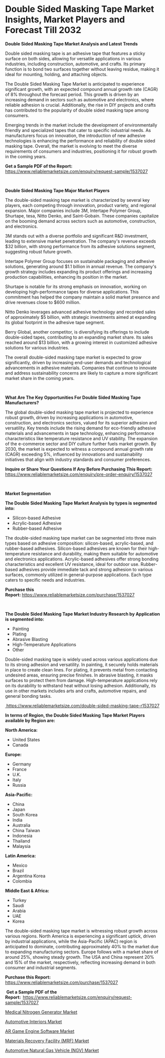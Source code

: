 <p><h1>Double Sided Masking Tape Market Insights, Market Players and Forecast Till 2032</h1></p><p><strong>Double Sided Masking Tape Market Analysis and Latest Trends</strong></p>
<p><p>Double sided masking tape is an adhesive tape that features a sticky surface on both sides, allowing for versatile applications in various industries, including construction, automotive, and crafts. Its primary function is to bond two surfaces together without leaving residue, making it ideal for mounting, holding, and attaching objects. </p><p>The Double Sided Masking Tape Market is anticipated to experience significant growth, with an expected compound annual growth rate (CAGR) of 8% throughout the forecast period. This growth is driven by an increasing demand in sectors such as automotive and electronics, where reliable adhesion is crucial. Additionally, the rise in DIY projects and crafts has contributed to the popularity of double sided masking tape among consumers.</p><p>Emerging trends in the market include the development of environmentally friendly and specialized tapes that cater to specific industrial needs. As manufacturers focus on innovation, the introduction of new adhesive technologies is enhancing the performance and reliability of double sided masking tape. Overall, the market is evolving to meet the diverse requirements of consumers and industries, positioning it for robust growth in the coming years.</p></p>
<p><strong>Get a Sample PDF of the Report:&nbsp;</strong> <a href="https://www.reliablemarketsize.com/enquiry/request-sample/1537027?utm_campaign=2268&utm_medium=2&utm_source=Github&utm_content=ia&utm_term=30012025&utm_id=double-sided-masking-tape">https://www.reliablemarketsize.com/enquiry/request-sample/1537027</a></p>
<p>&nbsp;</p>
<p><strong>Double Sided Masking Tape Major Market Players</strong></p>
<p><p>The double-sided masking tape market is characterized by several key players, each competing through innovation, product variety, and regional expansion. Major companies include 3M, Intertape Polymer Group, Shurtape, tesa, Nitto Denko, and Saint-Gobain. These companies capitalize on the booming demand across sectors such as automotive, construction, and electronics.</p><p>3M stands out with a diverse portfolio and significant R&D investment, leading to extensive market penetration. The company's revenue exceeds $32 billion, with strong performance from its adhesive solutions segment, suggesting robust future growth.</p><p>Intertape Polymer Group focuses on sustainable packaging and adhesive solutions, generating around $1.1 billion in annual revenue. The company's growth strategy includes expanding its product offerings and increasing production capabilities, enhancing its position in the market.</p><p>Shurtape is notable for its strong emphasis on innovation, working on developing high-performance tapes for diverse applications. This commitment has helped the company maintain a solid market presence and drive revenues close to $600 million.</p><p>Nitto Denko leverages advanced adhesive technology and recorded sales of approximately $5 billion, with strategic investments aimed at expanding its global footprint in the adhesive tape segment.</p><p>Berry Global, another competitor, is diversifying its offerings to include double-sided tapes, contributing to an expanding market share. Its sales reached around $13 billion, with a growing interest in customized adhesive solutions for various industries.</p><p>The overall double-sided masking tape market is expected to grow significantly, driven by increasing end-user demands and technological advancements in adhesive materials. Companies that continue to innovate and address sustainability concerns are likely to capture a more significant market share in the coming years.</p></p>
<p>&nbsp;</p>
<p><strong>What Are The Key Opportunities For Double Sided Masking Tape Manufacturers?</strong></p>
<p><p>The global double-sided masking tape market is projected to experience robust growth, driven by increasing applications in automotive, construction, and electronics sectors, valued for its superior adhesion and versatility. Key trends include the rising demand for eco-friendly adhesive materials and advancements in tape technology, enhancing performance characteristics like temperature resistance and UV stability. The expansion of the e-commerce sector and DIY culture further fuels market growth. By 2030, the market is expected to witness a compound annual growth rate (CAGR) exceeding 5%, influenced by innovations and sustainability initiatives that align with industry standards and consumer preferences.</p></p>
<p><strong>Inquire or Share Your Questions If Any Before Purchasing This Report:</strong> <a href="https://www.reliablemarketsize.com/enquiry/pre-order-enquiry/1537027?utm_campaign=2268&utm_medium=2&utm_source=Github&utm_content=ia&utm_term=30012025&utm_id=double-sided-masking-tape">https://www.reliablemarketsize.com/enquiry/pre-order-enquiry/1537027</a></p>
<p>&nbsp;</p>
<p><strong>Market Segmentation</strong></p>
<p><strong>The Double Sided Masking Tape Market Analysis by types is segmented into:</strong></p>
<p><ul><li>Silicon-based Adhesive</li><li>Acrylic-based Adhesive</li><li>Rubber-based Adhesive</li></ul></p>
<p><p>The double-sided masking tape market can be segmented into three main types based on adhesive composition: silicon-based, acrylic-based, and rubber-based adhesives. Silicon-based adhesives are known for their high-temperature resistance and durability, making them suitable for automotive and electronics applications. Acrylic-based adhesives offer strong bonding characteristics and excellent UV resistance, ideal for outdoor use. Rubber-based adhesives provide immediate tack and strong adhesion to various surfaces, commonly utilized in general-purpose applications. Each type caters to specific needs and industries.</p></p>
<p><strong>Purchase this Report:&nbsp;</strong><a href="https://www.reliablemarketsize.com/purchase/1537027?utm_campaign=2268&utm_medium=2&utm_source=Github&utm_content=ia&utm_term=30012025&utm_id=double-sided-masking-tape">https://www.reliablemarketsize.com/purchase/1537027</a></p>
<p>&nbsp;</p>
<p><strong>The Double Sided Masking Tape Market Industry Research by Application is segmented into:</strong></p>
<p><ul><li>Painting</li><li>Plating</li><li>Abrasive Blasting</li><li>High-Temperature Applications</li><li>Other</li></ul></p>
<p><p>Double-sided masking tape is widely used across various applications due to its strong adhesion and versatility. In painting, it securely holds materials in place to create clean lines. For plating, it prevents metal from contacting undesired areas, ensuring precise finishes. In abrasive blasting, it masks surfaces to protect them from damage. High-temperature applications rely on its durability to withstand heat without losing adhesion. Additionally, its use in other markets includes arts and crafts, automotive repairs, and general bonding tasks.</p></p>
<p><a href="https://www.reliablemarketsize.com/double-sided-masking-tape-r1537027?utm_campaign=2268&utm_medium=2&utm_source=Github&utm_content=ia&utm_term=30012025&utm_id=double-sided-masking-tape">&nbsp;https://www.reliablemarketsize.com/double-sided-masking-tape-r1537027</a></p>
<p><strong>In terms of Region, the Double Sided Masking Tape Market Players available by Region are:</strong></p>
<p>
    <p> <strong> North America: </strong>
        <ul>
            <li>United States</li>
            <li>Canada</li>
        </ul>
        </p> 
    <p> <strong> Europe: </strong>
        <ul>
            <li>Germany</li>
            <li>France</li>
            <li>U.K.</li>
            <li>Italy</li>
            <li>Russia</li>
        </ul>
        </p> 
    <p> <strong> Asia-Pacific: </strong>
        <ul>
            <li>China</li>
            <li>Japan</li>
            <li>South Korea</li>
            <li>India</li>
            <li>Australia</li>
            <li>China Taiwan</li>
            <li>Indonesia</li>
            <li>Thailand</li>
            <li>Malaysia</li>
        </ul>
        </p> 
    <p> <strong> Latin America: </strong>
        <ul>
            <li>Mexico</li>
            <li>Brazil</li>
            <li>Argentina Korea</li>
            <li>Colombia</li>
        </ul>
        </p> 
    <p> <strong> Middle East & Africa: </strong>
        <ul>
            <li>Turkey</li>
            <li>Saudi</li>
            <li>Arabia</li>
            <li>UAE</li>
            <li>Korea</li>
        </ul>
    </p>
    </p>
<p><p>The double-sided masking tape market is witnessing robust growth across various regions. North America is experiencing a significant uptick, driven by industrial applications, while the Asia-Pacific (APAC) region is anticipated to dominate, contributing approximately 40% to the market due to expanding manufacturing sectors. Europe follows with a market share of around 25%, showing steady growth. The USA and China represent 20% and 15% of the market, respectively, reflecting increasing demand in both consumer and industrial segments.</p></p>
<p><strong>Purchase this Report: </strong><a href="https://www.reliablemarketsize.com/purchase/1537027?utm_campaign=2268&utm_medium=2&utm_source=Github&utm_content=ia&utm_term=30012025&utm_id=double-sided-masking-tape">https://www.reliablemarketsize.com/purchase/1537027</a></p>
<p>&nbsp;<strong>Get a Sample PDF of the Report:&nbsp;&nbsp;</strong><a href="https://www.reliablemarketsize.com/enquiry/request-sample/1537027?utm_campaign=2268&utm_medium=2&utm_source=Github&utm_content=ia&utm_term=30012025&utm_id=double-sided-masking-tape">https://www.reliablemarketsize.com/enquiry/request-sample/1537027</a></p>
<p><strong></strong></p>
<p><p><a href="https://www.linkedin.com/pulse/medical-nitrogen-generator-market-growth-forecast-size-projected-yd5gc?utm_campaign=2268&utm_medium=2&utm_source=Github&utm_content=ia&utm_term=30012025&utm_id=double-sided-masking-tape">Medical Nitrogen Generator Market</a></p><p><a href="https://github.com/ulyssacrayne00231/Market-Research-Report-List-1/blob/main/automotive-interiors-market.md?utm_campaign=2268&utm_medium=2&utm_source=Github&utm_content=ia&utm_term=30012025&utm_id=double-sided-masking-tape">Automotive Interiors Market</a></p><p><a href="https://www.linkedin.com/pulse/in-depth-ar-game-engine-software-market-study-2025-2032-pzief?utm_campaign=2268&utm_medium=2&utm_source=Github&utm_content=ia&utm_term=30012025&utm_id=double-sided-masking-tape">AR Game Engine Software Market</a></p><p><a href="https://www.linkedin.com/pulse/accurate-data-materials-recovery-facility-mrf-market-size-w8qre?utm_campaign=2268&utm_medium=2&utm_source=Github&utm_content=ia&utm_term=30012025&utm_id=double-sided-masking-tape">Materials Recovery Facility (MRF) Market</a></p><p><a href="https://github.com/danikabiele541/Market-Research-Report-List-1/blob/main/automotive-natural-gas-vehicle-ngv-market.md?utm_campaign=2268&utm_medium=2&utm_source=Github&utm_content=ia&utm_term=30012025&utm_id=double-sided-masking-tape">Automotive Natural Gas Vehicle (NGV) Market</a></p></p>